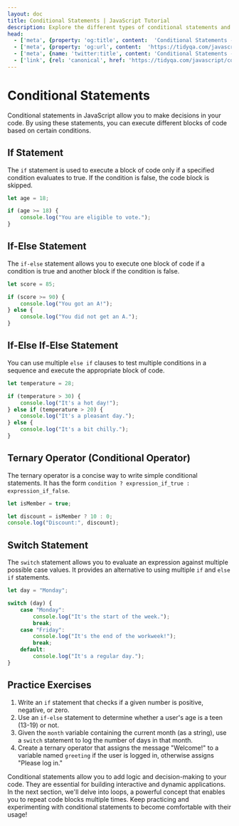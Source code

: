 ```yaml
---
layout: doc
title: Conditional Statements | JavaScript Tutorial
description: Explore the different types of conditional statements and how to effectively use them.
head:
  - ['meta', {property: 'og:title', content:  'Conditional Statements - JavaScript Tutorial' }]
  - ['meta', {property: 'og:url', content:  'https://tidyqa.com/javascript/conditional-statements/' }] 
  - ['meta', {name: 'twitter:title', content: 'Conditional Statements - JavaScript Tutorial'}]
  - ['link', {rel: 'canonical', href: 'https://tidyqa.com/javascript/conditional-statements/'}]
---
```


# Conditional Statements

Conditional statements in JavaScript allow you to make decisions in your code. By using these statements, you can execute different blocks of code based on certain conditions.

## If Statement

The `if` statement is used to execute a block of code only if a specified condition evaluates to true. If the condition is false, the code block is skipped.

```javascript
let age = 18;

if (age >= 18) {
    console.log("You are eligible to vote.");
}
```

## If-Else Statement

The `if-else` statement allows you to execute one block of code if a condition is true and another block if the condition is false.

```javascript
let score = 85;

if (score >= 90) {
    console.log("You got an A!");
} else {
    console.log("You did not get an A.");
}
```

## If-Else If-Else Statement

You can use multiple `else if` clauses to test multiple conditions in a sequence and execute the appropriate block of code.

```javascript
let temperature = 28;

if (temperature > 30) {
    console.log("It's a hot day!");
} else if (temperature > 20) {
    console.log("It's a pleasant day.");
} else {
    console.log("It's a bit chilly.");
}
```

## Ternary Operator (Conditional Operator)

The ternary operator is a concise way to write simple conditional statements. It has the form `condition ? expression_if_true : expression_if_false`.

```javascript
let isMember = true;

let discount = isMember ? 10 : 0;
console.log("Discount:", discount);
```

## Switch Statement

The `switch` statement allows you to evaluate an expression against multiple possible case values. It provides an alternative to using multiple `if` and `else if` statements.

```javascript
let day = "Monday";

switch (day) {
    case "Monday":
        console.log("It's the start of the week.");
        break;
    case "Friday":
        console.log("It's the end of the workweek!");
        break;
    default:
        console.log("It's a regular day.");
}
```

## Practice Exercises

1. Write an `if` statement that checks if a given number is positive, negative, or zero.
2. Use an `if-else` statement to determine whether a user's age is a teen (13-19) or not.
3. Given the `month` variable containing the current month (as a string), use a `switch` statement to log the number of days in that month.
4. Create a ternary operator that assigns the message "Welcome!" to a variable named `greeting` if the user is logged in, otherwise assigns "Please log in."

Conditional statements allow you to add logic and decision-making to your code. They are essential for building interactive and dynamic applications. In the next section, we'll delve into loops, a powerful concept that enables you to repeat code blocks multiple times. Keep practicing and experimenting with conditional statements to become comfortable with their usage!
